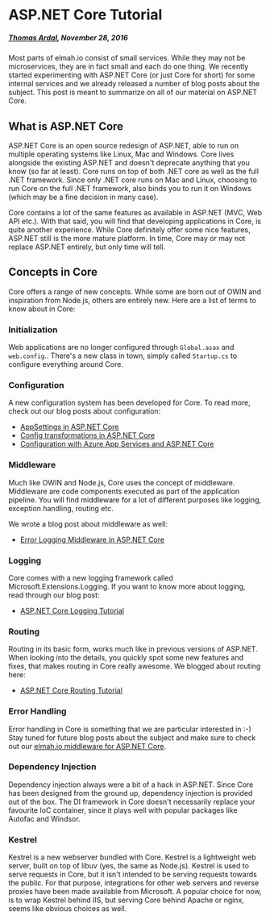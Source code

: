 # ASP.NET Core Tutorial##### [Thomas Ardal](http://elmah.io/about/), November 28, 2016Most parts of elmah.io consist of small services. While they may not be microservices, they are in fact small and each do one thing. We recently started experimenting with ASP.NET Core (or just Core for short) for some internal services and we already released a number of blog posts about the subject. This post is meant to summarize on all of our material on ASP.NET Core.## What is ASP.NET CoreASP.NET Core is an open source redesign of ASP.NET, able to run on multiple operating systems like Linux, Mac and Windows. Core lives alongside the existing ASP.NET and doesn't deprecate anything that you know (so far at least). Core runs on top of both .NET core as well as the full .NET framework. Since only .NET core runs on Mac and Linux, choosing to run Core on the full .NET framework, also binds you to run it on Windows (which may be a fine decision in many case).Core contains a lot of the same features as available in ASP.NET (MVC, Web API etc.). With that said, you will find that developing applications in Core, is quite another experience. While Core definitely offer some nice features, ASP.NET still is the more mature platform. In time, Core may or may not replace ASP.NET entirely, but only time will tell.## Concepts in CoreCore offers a range of new concepts. While some are born out of OWIN and inspiration from Node.js, others are entirely new. Here are a list of terms to know about in Core:### InitializationWeb applications are no longer configured through `Global.asax` and `web.config`.. There's a new class in town, simply called `Startup.cs` to configure everything around Core.### ConfigurationA new configuration system has been developed for Core. To read more, check out our blog posts about configuration:- [AppSettings in ASP.NET Core](appsettings-in-aspnetcore.md)
- [Config transformations in ASP.NET Core](config-transformations-in-aspnetcore.md)
- [Configuration with Azure App Services and ASP.NET Core](configuration-with-azure-app-services-and-aspnetcore,md)

### Middleware

Much like OWIN and Node.js, Core uses the concept of middleware. Middleware are code components executed as part of the application pipeline. You will find middleware for a lot of different purposes like logging, exception handling, routing etc.

We wrote a blog post about middleware as well:

- [Error Logging Middleware in ASP.NET Core](error-logging-middleware-in-aspnetcore.md)

### Logging

Core comes with a new logging framework called Microsoft.Extensions.Logging. If you want to know more about logging, read through our blog post:

- [ASP.NET Core Logging Tutorial](aspnetcore-logging-tutorial.md)

### Routing

Routing in its basic form, works much like in previous versions of ASP.NET. When looking into the details, you quickly spot some new features and fixes, that makes routing in Core really awesome. We blogged about routing here:

- [ASP.NET Core Routing Tutorial](aspnetcore-routing-tutorial.md)

### Error Handling

Error handling in Core is something that we are particular interested in :-) Stay tuned for future blog posts about the subject and make sure to check out our [elmah.io middleware for ASP.NET Core](https://docs.elmah.io/logging-to-elmah-io-from-aspnet-core/).

### Dependency Injection

Dependency injection always were a bit of a hack in ASP.NET. Since Core has been designed from the ground up, dependency injection is provided out of the box. The DI framework in Core doesn't necessarily replace your favourite IoC container, since it plays well with popular packages like Autofac and Windsor.

### Kestrel

Kestrel is a new webserver bundled with Core. Kestrel is a lightweight web server, built on top of libuv (yes, the same as Node.js). Kestrel is used to serve requests in Core, but it isn't intended to be serving requests towards the public. For that purpose, integrations for other web servers and reverse proxies have been made available from Microsoft. A popular choice for now, is to wrap Kestrel behind IIS, but serving Core behind Apache or nginx, seems like obvious choices as well.